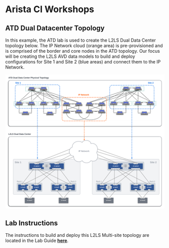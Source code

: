 # Arista CI Workshops

## **ATD Dual Datacenter Topology**

In this example, the ATD lab is used to create the L2LS Dual Data Center topology below. The IP Network cloud (orange area) is pre-provisioned and is comprised of the border and core nodes in the ATD topology. Our focus will be creating the L2LS AVD data models to build and deploy configurations for Site 1 and Site 2 (blue areas) and connect them to the IP Network.

![Topologies](images/topologies.png)

## **Lab Instructions**

The instructions to build and deploy this L2LS Multi-site topology are located in the Lab Guide **[here](https://aristanetworks.github.io/avd-workshops/avd-lab-guide/)**.